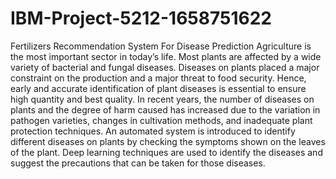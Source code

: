 # IBM-Project-5212-1658751622
Fertilizers Recommendation System For Disease Prediction
Agriculture is the most important sector in today’s life. Most plants are affected by a wide variety of bacterial and fungal diseases. Diseases on plants placed a major constraint on the production and a major threat to food security. Hence, early and accurate identification of plant diseases is essential to ensure high quantity and best quality. In recent years, the number of diseases on plants and the degree of harm caused has increased due to the variation in pathogen varieties, changes in cultivation methods, and inadequate plant protection techniques. 
An automated system is introduced to identify different diseases on plants by checking the symptoms shown on the leaves of the plant. Deep learning techniques are used to identify the diseases and suggest the precautions that can be taken for those diseases. 
